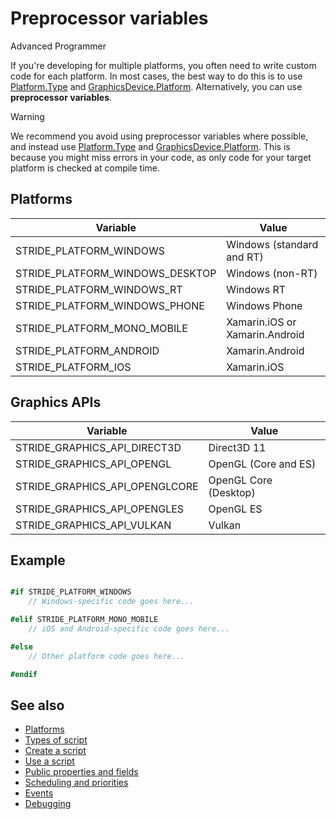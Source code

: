 # Preprocessor variables

<span class="badge text-bg-primary">Advanced</span>
<span class="badge text-bg-success">Programmer</span>

If you're developing for multiple platforms, you often need to write custom code for each platform. In most cases, the best way to do this is to use [Platform.Type](xref:Stride.Core.Platform.Type) and [GraphicsDevice.Platform](xref:Stride.Graphics.GraphicsDevice.Platform). Alternatively, you can use **preprocessor variables**.

> [!Warning]
> We recommend you avoid using preprocessor variables where possible, and instead use [Platform.Type](xref:Stride.Core.Platform.Type) and [GraphicsDevice.Platform](xref:Stride.Graphics.GraphicsDevice.Platform). This is because you might miss errors in your code, as only code for your target platform is checked at compile time.

## Platforms

| Variable                               | Value                          |
| -------------------------------------- | ------------------------------ |
| STRIDE_PLATFORM_WINDOWS         | Windows (standard and RT)      |
| STRIDE_PLATFORM_WINDOWS_DESKTOP | Windows (non-RT)               |
| STRIDE_PLATFORM_WINDOWS_RT      | Windows RT                     |
| STRIDE_PLATFORM_WINDOWS_PHONE   | Windows Phone                  |
| STRIDE_PLATFORM_MONO_MOBILE     | Xamarin.iOS or Xamarin.Android |
| STRIDE_PLATFORM_ANDROID         | Xamarin.Android                |
| STRIDE_PLATFORM_IOS             | Xamarin.iOS                    |

## Graphics APIs

| Variable                                      | Value                 |
| --------------------------------------------- | --------------------- |
| STRIDE_GRAPHICS_API_DIRECT3D   | Direct3D 11           |
| STRIDE_GRAPHICS_API_OPENGL     | OpenGL (Core and ES)  |
| STRIDE_GRAPHICS_API_OPENGLCORE | OpenGL Core (Desktop) |
| STRIDE_GRAPHICS_API_OPENGLES   | OpenGL ES             |
| STRIDE_GRAPHICS_API_VULKAN     | Vulkan                |

## Example

```cs

#if STRIDE_PLATFORM_WINDOWS
    // Windows-specific code goes here...

#elif STRIDE_PLATFORM_MONO_MOBILE
    // iOS and Android-specific code goes here...

#else
    // Other platform code goes here...

#endif
```

## See also

* [Platforms](../platforms/index.md)
* [Types of script](types-of-script.md)
* [Create a script](create-a-script.md)
* [Use a script](use-a-script.md)
* [Public properties and fields](public-properties-and-fields.md)
* [Scheduling and priorities](scheduling-and-priorities.md)
* [Events](events.md)
* [Debugging](debugging.md)
